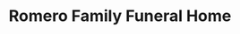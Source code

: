---
title: "Romero Family Funeral Home"
url: /denver/romero-family-funeral-home/
shop: funeral directors
---